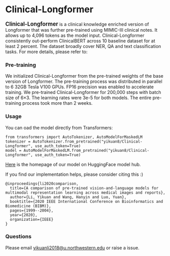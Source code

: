# Clinical-Longformer

<span style="font-size:larger;">**Clinical-Longformer**</span> is a clinical knowledge enriched version of Longformer that was further pre-trained using MIMIC-III clinical notes. It allows up to 4,096 tokens as the model input. Clinical-Longformer consistently out-perform ClinicalBERT across 10 baseline dataset for at least 2 percent. The dataset broadly cover NER, QA and text classification tasks. For more details, please refer to: 

### Pre-training
We initialized Clinical-Longformer from the pre-trained weights of the base version of Longformer. The pre-training process was distributed in parallel to 6 32GB Tesla V100 GPUs. FP16 precision was enabled to accelerate training. We pre-trained Clinical-Longformer for 200,000 steps with batch size of 6×3. The learning rates were 3e-5 for both models. The entire pre-training process took more than 2 weeks. 

### Usage
You can oad the model directly from Transformers:
```
from transformers import AutoTokenizer, AutoModelForMaskedLM
tokenizer = AutoTokenizer.from_pretrained("yikuan8/Clinical-Longformer", use_auth_token=True)
model = AutoModelForMaskedLM.from_pretrained("yikuan8/Clinical-Longformer", use_auth_token=True)
```
[Here](https://huggingface.co/yikuan8/Clinical-Longformer) is the homepage of our model on HuggingFace model hub.

If you find our implementation helps, please consider citing this :)
```
@inproceedings{li2020comparison,
  title={A comparison of pre-trained vision-and-language models for multimodal representation learning across medical images and reports},
  author={Li, Yikuan and Wang, Hanyin and Luo, Yuan},
  booktitle={2020 IEEE International Conference on Bioinformatics and Biomedicine (BIBM)},
  pages={1999--2004},
  year={2020},
  organization={IEEE}
}
```

### Questions
Please email yikuanli2018@u.northwestern.edu or raise a issue.



